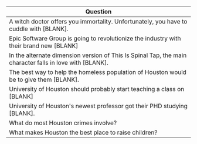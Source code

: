 Question |
--- |
A witch doctor offers you immortality. Unfortunately, you have to cuddle with [BLANK]. |
Epic Software Group is going to revolutionize the industry with their brand new [BLANK] |
In the alternate dimension version of This Is Spinal Tap, the main character falls in love with [BLANK]. |
The best way to help the homeless population of Houston would be to give them [BLANK]. |
University of Houston should probably start teaching a class on [BLANK] |
University of Houston's newest professor got their PHD studying [BLANK]. |
What do most Houston crimes involve? |
What makes Houston the best place to raise children? |
